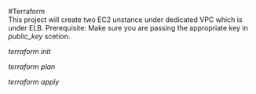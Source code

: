 #Terraform  
This project will create two EC2 unstance under dedicated VPC which is under ELB.
Prerequisite:
Make sure you are passing the appropriate key in *public_key* scetion.

*terraform init*

*terraform plan*

*terraform apply*
